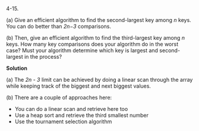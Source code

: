 4-15. 

(a) Give an efficient algorithm to find the second-largest key among *n* keys. You can do better than *2n−3* comparisons. 

(b) Then, give an efficient algorithm to find the third-largest key among *n* keys. How many key comparisons does your algorithm do in the worst case? Must your algorithm determine which key is largest and second-largest in the process?

**Solution**

(a) The *2n - 3* limit can be achieved by doing a linear scan through the array while keeping track of the
biggest and next biggest values. 

(b) There are a couple of approaches here:

* You can do a linear scan and retrieve here too
* Use a heap sort and retrieve the third smallest number
* Use the tournament selection algorithm